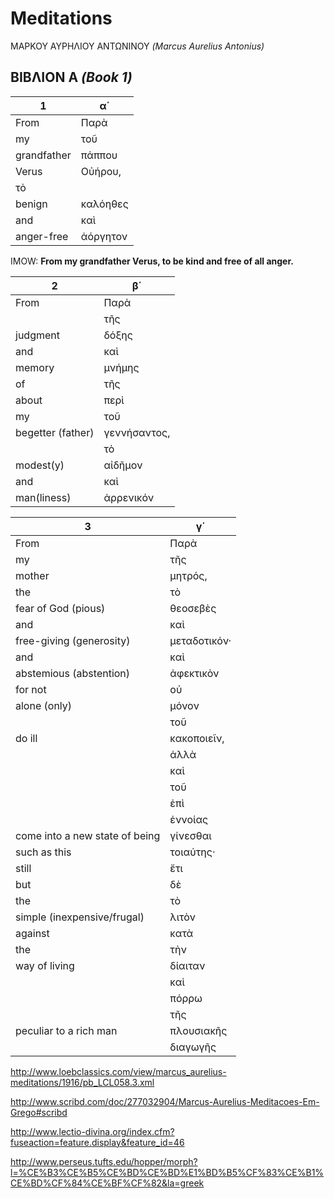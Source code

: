 # Meditations

ΜΑΡΚΟΥ ΑΥΡΗΛΙΟΥ ΑΝΤΩΝΙΝΟΥ <i>(Marcus Aurelius Antonius)</i>


## ΒΙΒΛΙΟΝ Α <i>(Book 1)</i>

1  |  α΄
--- | ---
From | Παρὰ
my | τοῦ 
grandfather | πάππου 
Verus | Οὐήρου, 
 | τὸ 
benign | καλόηθες 
and | καὶ 
anger-free | ἀόργητον

IMOW: <b>From my grandfather Verus, to be kind and free of all anger.</b>

 2  |  β΄
--- | ---
From | Παρὰ 
     | τῆς 
judgment | δόξης 
and  | καὶ 
memory | μνήμης 
of   | τῆς 
about | περὶ 
my    | τοῦ 
begetter (father) | γεννήσαντος, 
     | τὸ 
modest(y) | αἰδῆμον 
and  | καὶ 
man(liness)  | ἀρρενικόν

3   |   γ΄
--- | ---
From | Παρὰ 
my   | τῆς 
mother    | μητρός, 
the | τὸ 
fear of God (pious)    | θεοσεβὲς 
and    | καὶ 
free-giving (generosity)    | μεταδοτικόν· 
and    | καὶ 
abstemious (abstention)    | ἀφεκτικὸν 
for not    | οὐ 
alone (only)    | μόνον 
    | τοῦ 
do ill   | κακοποιεῖν, 
    | ἀλλὰ 
    | καὶ 
    | τοῦ 
    | ἐπὶ 
    | ἐννοίας 
come into a new state of being    | γίνεσθαι 
such as this    | τοιαύτης· 
still    | ἔτι 
but    | δὲ 
the    | τὸ 
simple (inexpensive/frugal)    | λιτὸν 
against    | κατὰ 
the    | τὴν 
way of living    | δίαιταν 
    | καὶ 
    | πόρρω 
    | τῆς 
peculiar to a rich man    | πλουσιακῆς 
    | διαγωγῆς


http://www.loebclassics.com/view/marcus_aurelius-meditations/1916/pb_LCL058.3.xml

http://www.scribd.com/doc/277032904/Marcus-Aurelius-Meditacoes-Em-Grego#scribd

http://www.lectio-divina.org/index.cfm?fuseaction=feature.display&feature_id=46

http://www.perseus.tufts.edu/hopper/morph?l=%CE%B3%CE%B5%CE%BD%CE%BD%E1%BD%B5%CF%83%CE%B1%CE%BD%CF%84%CE%BF%CF%82&la=greek
